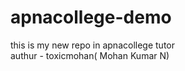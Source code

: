 # apnacollege-demo
this is my new repo in apnacollege tutor
<br>
authur - toxicmohan( Mohan Kumar N)
